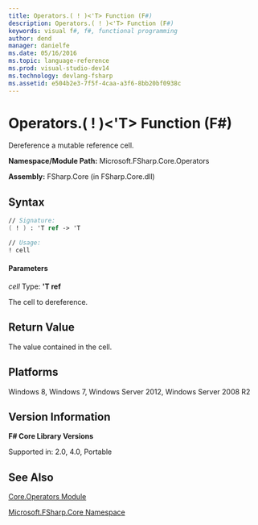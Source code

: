 ```yaml
---
title: Operators.( ! )<'T> Function (F#)
description: Operators.( ! )<'T> Function (F#)
keywords: visual f#, f#, functional programming
author: dend
manager: danielfe
ms.date: 05/16/2016
ms.topic: language-reference
ms.prod: visual-studio-dev14
ms.technology: devlang-fsharp
ms.assetid: e504b2e3-7f5f-4caa-a3f6-8bb20bf0938c 
---
```


# Operators.( ! )<'T> Function (F#)

Dereference a mutable reference cell.

**Namespace/Module Path:** Microsoft.FSharp.Core.Operators

**Assembly:** FSharp.Core (in FSharp.Core.dll)


## Syntax

```fsharp
// Signature:
( ! ) : 'T ref -> 'T

// Usage:
! cell
```

#### Parameters
*cell*
Type: **'T ref**


The cell to dereference.

## Return Value

The value contained in the cell.

## Platforms
Windows 8, Windows 7, Windows Server 2012, Windows Server 2008 R2

## Version Information
**F# Core Library Versions**

Supported in: 2.0, 4.0, Portable

## See Also
[Core.Operators Module](Core.Operators-Module-%5BFSharp%5D.md)

[Microsoft.FSharp.Core Namespace](Microsoft.FSharp.Core-Namespace-%5BFSharp%5D.md)